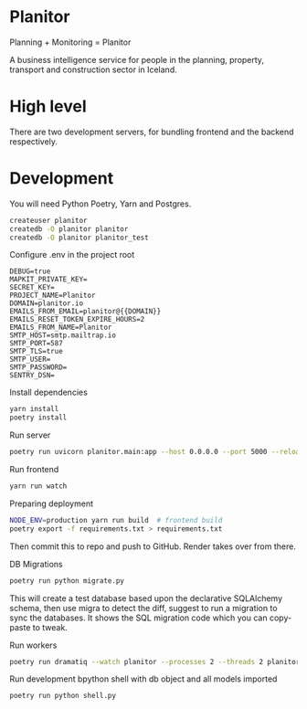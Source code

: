 # Planitor

Planning + Monitoring = Planitor

A business intelligence service for people in the planning, property, transport
and construction sector in Iceland.

# High level

There are two development servers, for bundling frontend and the backend
respectively.

# Development

You will need Python Poetry, Yarn and Postgres.

```bash
createuser planitor
createdb -O planitor planitor
createdb -O planitor planitor_test
```

Configure .env in the project root

```
DEBUG=true
MAPKIT_PRIVATE_KEY=
SECRET_KEY=
PROJECT_NAME=Planitor
DOMAIN=planitor.io
EMAILS_FROM_EMAIL=planitor@{{DOMAIN}}
EMAILS_RESET_TOKEN_EXPIRE_HOURS=2
EMAILS_FROM_NAME=Planitor
SMTP_HOST=smtp.mailtrap.io
SMTP_PORT=587
SMTP_TLS=true
SMTP_USER=
SMTP_PASSWORD=
SENTRY_DSN=
```

Install dependencies

```bash
yarn install
poetry install
```

Run server

```bash
poetry run uvicorn planitor.main:app --host 0.0.0.0 --port 5000 --reload
```

Run frontend

```bash
yarn run watch
```

Preparing deployment

```bash
NODE_ENV=production yarn run build  # frontend build
poetry export -f requirements.txt > requirements.txt
```

Then commit this to repo and push to GitHub. Render takes over from there.

DB Migrations

```bash
poetry run python migrate.py
```

This will create a test database based upon the declarative SQLAlchemy schema,
then use migra to detect the diff, suggest to run a migration to sync the
databases. It shows the SQL migration code which you can copy-paste to tweak.

Run workers

```bash
poetry run dramatiq --watch planitor --processes 2 --threads 2 planitor.actors
```

Run development bpython shell with db object and all models imported

```bash
poetry run python shell.py
```
